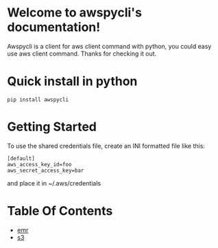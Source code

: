 Welcome to awspycli's documentation!
====================================
 Awspycli is a client for aws client command with python, you could easy use aws client command. Thanks for checking it out.

 Quick install in python
===================
    pip install awspycli
    
Getting Started
===================
To use the shared credentials file, create an INI formatted file like this:

    [default]
    aws_access_key_id=foo
    aws_secret_access_key=bar
    
and place it in ~/.aws/credentials

Table Of Contents
===================
  * [emr](emr/commands.md)
  * [s3](s3/commands.md)
